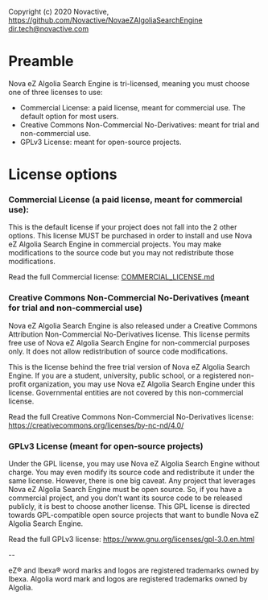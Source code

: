 Copyright (c) 2020 Novactive, https://github.com/Novactive/NovaeZAlgoliaSearchEngine <dir.tech@novactive.com>

# Preamble

Nova eZ Algolia Search Engine is tri-licensed, meaning you must choose one of three licenses to use:

- Commercial License: a paid license, meant for commercial use. The default option for most users.
- Creative Commons Non-Commercial No-Derivatives: meant for trial and non-commercial use.
- GPLv3 License: meant for open-source projects. 

# License options

### Commercial License (a paid license, meant for commercial use):
 
This is the default license if your project does not fall into the 2 other options. 
This license MUST be purchased in order to install and use Nova eZ Algolia Search Engine in commercial projects. 
You may make modifications to the source code but you may not redistribute those modifications. 

Read the full Commercial license: [COMMERCIAL_LICENSE.md](COMMERCIAL_LICENSE.md)

### Creative Commons Non-Commercial No-Derivatives (meant for trial and non-commercial use)

Nova eZ Algolia Search Engine is also released under a Creative Commons Attribution Non-Commercial No-Derivatives license. 
This license permits free use of Nova eZ Algolia Search Engine for non-commercial purposes only. It does not allow redistribution of source code modifications.

This is the license behind the free trial version of Nova eZ Algolia Search Engine. 
If you are a student, university, public school, or a registered non-profit organization, you may use Nova eZ Algolia Search Engine under this license. 
Governmental entities are not covered by this non-commercial license.

Read the full Creative Commons Non-Commercial No-Derivatives license: https://creativecommons.org/licenses/by-nc-nd/4.0/

### GPLv3 License (meant for open-source projects)

Under the GPL license, you may use Nova eZ Algolia Search Engine without charge. You may even modify its source code and redistribute it under the same license. 
However, there is one big caveat. Any project that leverages Nova eZ Algolia Search Engine must be open source. 
So, if you have a commercial project, and you don’t want its source code to be released publicly, it is best to choose another license. 
This GPL license is directed towards GPL-compatible open source projects that want to bundle Nova eZ Algolia Search Engine.

Read the full GPLv3 license: https://www.gnu.org/licenses/gpl-3.0.en.html


--

eZ® and Ibexa® word marks and logos are registered trademarks owned by Ibexa.
Algolia word mark and logos are registered trademarks owned by Algolia.
